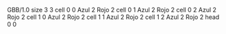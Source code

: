 <gs-board> GBB/1.0
size 3 3
cell 0 0 Azul 2 Rojo 2
cell 0 1 Azul 2 Rojo 2
cell 0 2 Azul 2 Rojo 2
cell 1 0 Azul 2 Rojo 2
cell 1 1 Azul 2 Rojo 2
cell 1 2 Azul 2 Rojo 2
head 0 0
 </gs-board>